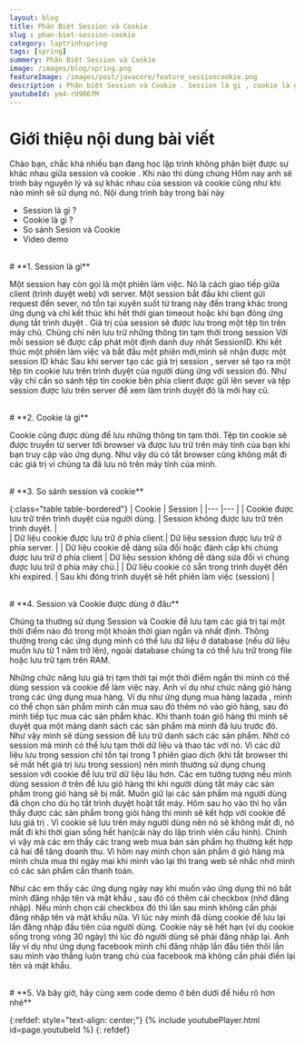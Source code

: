 ```yaml
---
layout: blog
title: Phân Biệt Session và Cookie
slug : phan-biet-session-cookie
category: laptrinhspring
tags: [spring]
summery: Phân Biệt Session và Cookie
image: /images/blog/spring.png
featureImage: /images/post/javacore/feature_sessioncookie.png
description : Phân biệt Session và Cookie . Session là gi , cookie là gì trong lập trình web
youtubeId: ym4-rU9R6fM
---
```


# **Giới thiệu nội dung bài viết**
Chào bạn, chắc khá nhiều bạn đang học lập trình không phân biệt  được sự khác nhau giữa session và cookie . Khi nào thì dùng chúng
Hôm nay anh sẽ trình bày nguyên lý và sự khác nhau của session và cookie cũng như khi nào mình sẽ sử dụng nó. Nội dung trình bày trong bài này

- Session là gì ?
- Cookie là gì ?
- So sánh Sesion và Cookie
- Video demo

<br>
# **1. Session là gì**

Một session hay còn gọi là một phiên làm việc. Nó  là cách giao tiếp giữa client (trình duyệt web) với server.
Một session bắt đầu khi client gửi request đến sever, nó tồn tại xuyên suốt từ trang này đến trang khác trong ứng dụng và chỉ kết thúc khi hết thời gian timeout hoặc khi bạn đóng ứng dụng tắt trình duyệt .
Giá trị của session sẽ được lưu trong một tệp tin trên máy chủ. Chúng chỉ nên lưu trữ những thông tin tạm thời trong session
Với mỗi session sẽ được cấp phát một định danh duy nhất SessionID. Khi kết thúc một phiên làm việc và bắt đầu một phiên mới,mình sẽ nhận được một session ID khác
Sau khi server tạo các giá trị session , server sẽ tạo ra một tệp tin cookie lưu trên trình duyệt của người  dùng  ứng với session đó. Như vậy chỉ cần so sánh tệp tin cookie bên phía client được gửi lên sever và tệp session được lưu trên server
để xem làm trình duyệt đó là mới hay cũ.

<br>
# **2. Cookie là gì**

Cookie cũng được dùng để lưu những thông tin tạm thời. Tệp tin cookie sẽ được truyền từ server tới browser và được lưu trữ trên máy tính của bạn khi bạn truy cập vào ứng dụng. Như vậy dù có tắt browser cũng không mất đi các giá trị vì chúng ta đã lưu nó trên máy tính của mình.


<br>
# **3. So sánh session và cookie**

{:class="table table-bordered"}
 |  	 Cookie                                             |   Session	                                        |
 |---	                                                    |---	     	                                    |
 |   Cookie được lưu trữ trên trình duyệt của người dùng.   |   Session không được lưu trữ trên trình duyệt.    |                                            
 |  Dữ liệu cookie được lưu trữ ở phía client.| Dữ liệu session được lưu trữ ở phía server. |
 |  Dữ liệu cookie dễ dàng sửa đổi hoặc đánh cắp khi chúng được lưu trữ ở phía client      |   Dữ liệu session không dễ dàng sửa đổi vì chúng được lưu trữ ở phía máy chủ.|
 |  Dữ liệu cookie có sẵn trong trình duyệt đến khi expired.   | Sau khi đóng trình duyệt sẽ hết phiên làm việc (session)   |



<br>
# **4. Session và Cookie được dùng ở đâu**

Chúng ta thường sử dụng Session và Cookie để lưu tạm các giá trị tại một thời điểm nào đó trong một khoản thời gian ngắn và nhất định. Thông thường trong các ứng dụng mình có thể lưu  dữ liệu ở database (nếu dữ liệu muốn lưu từ 1 năm trở lên), ngoài database chúng ta có thể lưu trữ trong file hoặc lưu trữ tạm trên RAM. 

Những chức năng lưu giá trị tạm thời tại một thời điểm ngắn thì mình có thể dùng session và cookie để làm việc này. Anh ví dụ như chức năng giỏ hàng trong các ứng dụng mua hàng. Ví dụ như ứng dụng mua hàng lazada , mình có thể chọn sản phẩm mình cần mua sau đó thêm nó vào giỏ hàng, sau đó mình tiếp tục mua các sản phẩm khác. Khi thanh toán giỏ hàng thì mình sẽ duyệt qua một mảng danh sách các sản phẩm mà mình đã lưu trước đó. Như vậy mình sẽ dùng session để lưu trữ danh sách các sản phẩm. Nhờ có session mà mình có thể lưu tạm thời dữ liệu và thao tác với nó. Vì các dữ liệu lưu trong session chỉ tồn tại trong 1 phiên giao dịch (khi tắt browser thì sẽ mất hết giá trị lưu trong session) nên mình thường sử dụng chung session với cookie để lưu trữ dữ liệu lâu hơn. Các em tưởng tượng nếu mình dùng session ở trên để lưu giỏ hàng thì khi người dùng tắt máy các sản phẩm trong giỏ hàng sẽ bị mất. Muốn giữ lại các sản phẩm mà người dùng đã chọn cho dù họ tắt trình duyệt hoặt tắt máy. Hôm sau họ vào thì họ vẫn thấy được các sản phẩm trong giỏi hàng thì mình sẽ kết hợp với cookie để lưu giá trị . Vì cookie sẽ lưu trên máy người dùng nên nó sẽ không mất đi, nó mất đi khi thời gian sống hết hạn(cái này do lập trình viên cấu hình). Chính vì vậy mà các em thấy các trang web mua bán sản phẩm họ thường kết hợp cả hai để tăng doanh thu. Vì hôm nay mình chọn sản phẩm ở giỏ hàng mà mình chưa mua thì ngày mai khi mình vào lại thì trang web sẽ nhắc nhở mình có các sản phẩm cần thanh toán.

Như các em thấy các ứng dụng ngày nay khi muốn vào ứng dụng thì nó bắt mình đăng nhập tên và mật khẩu , sau đó có thêm cái checkbox (nhớ đăng nhập). Nếu mình chọn cái checkbox đó thì lần sau mình không cần phải đăng nhập tên và mật khẩu nữa. Vì lúc này mình đã dùng cookie để lưu lại lần đăng nhập đầu tiên của người dùng. Cookie này sẽ hết hạn (ví dụ cookie sống trong vòng 30 ngày) thì lúc đó người dùng sẽ phải đăng nhập lại. Anh lấy ví dụ như ứng dụng facebook mình chỉ đăng nhập lần đầu tiên thôi lần sau mình vào thẳng luôn trang chủ của facebook mà không cần phải điền lại tên và mật khẩu.



<br>
# **5. Và bây giờ, hãy cùng xem code demo ở bên dưới để hiểu rõ hơn nhé**

{:refdef: style="text-align: center;"}
{% include youtubePlayer.html id=page.youtubeId %}
{: refdef}
